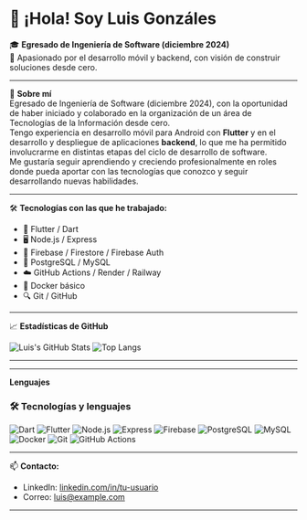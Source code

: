 # 👋 ¡Hola! Soy Luis Gonzáles

🎓 **Egresado de Ingeniería de Software (diciembre 2024)**  
🚀 Apasionado por el desarrollo móvil y backend, con visión de construir soluciones desde cero.

---

📌 **Sobre mí**  
Egresado de Ingeniería de Software (diciembre 2024), con la oportunidad de haber iniciado y colaborado en la organización de un área de Tecnologías de la Información desde cero.  
Tengo experiencia en desarrollo móvil para Android con **Flutter** y en el desarrollo y despliegue de aplicaciones **backend**, lo que me ha permitido involucrarme en distintas etapas del ciclo de desarrollo de software.  
Me gustaría seguir aprendiendo y creciendo profesionalmente en roles donde pueda aportar con las tecnologías que conozco y seguir desarrollando nuevas habilidades.

---

🛠️ **Tecnologías con las que he trabajado:**

- 💙 Flutter / Dart
- 🖥️ Node.js / Express
- 🔧 Firebase / Firestore / Firebase Auth
- 🐘 PostgreSQL / MySQL
- ☁️ GitHub Actions / Render / Railway
- 🐳 Docker básico
- 🔍 Git / GitHub

---

📈 **Estadísticas de GitHub**

![Luis's GitHub Stats](https://github-readme-stats.vercel.app/api?username=luisgonzales&show_icons=true&theme=dracula)
![Top Langs](https://github-readme-stats.vercel.app/api/top-langs/?username=luisgonzales&layout=compact&theme=dracula)

---

---
**Lenguajes**
### 🛠️ Tecnologías y lenguajes

![Dart](https://img.shields.io/badge/Dart-0175C2?style=for-the-badge&logo=dart&logoColor=white)
![Flutter](https://img.shields.io/badge/Flutter-02569B?style=for-the-badge&logo=flutter&logoColor=white)
![Node.js](https://img.shields.io/badge/Node.js-339933?style=for-the-badge&logo=nodedotjs&logoColor=white)
![Express](https://img.shields.io/badge/Express.js-000000?style=for-the-badge&logo=express&logoColor=white)
![Firebase](https://img.shields.io/badge/Firebase-FFCA28?style=for-the-badge&logo=firebase&logoColor=black)
![PostgreSQL](https://img.shields.io/badge/PostgreSQL-4169E1?style=for-the-badge&logo=postgresql&logoColor=white)
![MySQL](https://img.shields.io/badge/MySQL-4479A1?style=for-the-badge&logo=mysql&logoColor=white)
![Docker](https://img.shields.io/badge/Docker-2496ED?style=for-the-badge&logo=docker&logoColor=white)
![Git](https://img.shields.io/badge/Git-F05032?style=for-the-badge&logo=git&logoColor=white)
![GitHub Actions](https://img.shields.io/badge/GitHub_Actions-2088FF?style=for-the-badge&logo=github-actions&logoColor=white)

---

📫 **Contacto:**

- LinkedIn: [linkedin.com/in/tu-usuario](https://linkedin.com/in/tu-usuario)
- Correo: luis@example.com

---
